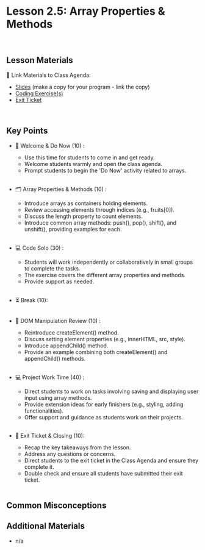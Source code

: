 # Lesson 2.5: Array Properties & Methods

<br>

## Lesson Materials

📖 Link Materials to Class Agenda:
- [Slides](https://docs.google.com/presentation/d/1wYANQD2JA2gTVMRLULc1urmvODDY5MaIKumgH7v6Npo/edit?usp=sharing) (make a copy for your program - link the copy)
- [Coding Exercise(s)](https://github.com/itscodenation/flw1-u2l5-23-24-student-exercises)
- [Exit Ticket](https://forms.gle/ytMjCNUCX6MmKXjP9)

<br>

## Key Points

- 👋 Welcome & Do Now (10) :
  - Use this time for students to come in and get ready.
  - Welcome students warmly and open the class agenda.
  - Prompt students to begin the 'Do Now' activity related to arrays.<br><br>
  
- 🗂️ Array Properties & Methods (10) :
  - Introduce arrays as containers holding elements.
  - Review accessing elements through indices (e.g., fruits[0]).
  - Discuss the length property to count elements.
  - Introduce common array methods: push(), pop(), shift(), and unshift(), providing examples for each.<br><br>

- 💻 Code Solo (30) :
  - Students will work independently or collaboratively in small groups to complete the tasks.
  - The exercise covers the different array properties and methods.
  - Provide support as needed.<br><br>

- ⏳ Break (10):<br><br>

- 🔄 DOM Manipulation Review (10) :
  - Reintroduce createElement() method.
  - Discuss setting element properties (e.g., innerHTML, src, style).
  - Introduce appendChild() method.
  - Provide an example combining both createElement() and appendChild() methods.<br><br>
  
- 💻 Project Work Time (40) :
  - Direct students to work on tasks involving saving and displaying user input using array methods.
  - Provide extension ideas for early finishers (e.g., styling, adding functionalities).
  - Offer support and guidance as students work on their projects.<br><br>

- 👋 Exit Ticket & Closing (10):
  - Recap the key takeaways from the lesson.
  - Address any questions or concerns.
  - Direct students to the exit ticket in the Class Agenda and ensure they complete it.
  - Double check and ensure all students have submitted their exit ticket.<br><br>
  

## Common Misconceptions


## Additional Materials
- n/a
